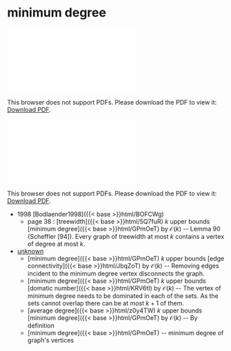 # minimum degree




<object data="../local_GPmOeT.pdf" type="application/pdf" width="100%" height="480px"><embed src="../local_GPmOeT.pdf"><p>This browser does not support PDFs. Please download the PDF to view it: <a href="../local_GPmOeT.pdf">Download PDF</a>.</p></embed></object>


<object data="../inclusions_GPmOeT.pdf" type="application/pdf" width="100%" height="480px"><embed src="../inclusions_GPmOeT.pdf"><p>This browser does not support PDFs. Please download the PDF to view it: <a href="../inclusions_GPmOeT.pdf">Download PDF</a>.</p></embed></object>

* 1998 [Bodlaender1998]({{< base >}}html/BOFCWg)
    * page 38 : [treewidth]({{< base >}}html/5Q7fuR) $k$ upper bounds [minimum degree]({{< base >}}html/GPmOeT) by $\mathcal O(k)$ -- Lemma 90 (Scheffler [94]). Every graph of treewidth at most $k$ contains a vertex of degree at most $k$.
*  [unknown](#)
    * [minimum degree]({{< base >}}html/GPmOeT) $k$ upper bounds [edge connectivity]({{< base >}}html/JbqZoT) by $\mathcal O(k)$ -- Removing edges incident to the minimum degree vertex disconnects the graph.
    * [minimum degree]({{< base >}}html/GPmOeT) $k$ upper bounds [domatic number]({{< base >}}html/KRV6tI) by $\mathcal O(k)$ -- The vertex of minimum degree needs to be dominated in each of the sets. As the sets cannot overlap there can be at most $k+1$ of them.
    * [average degree]({{< base >}}html/z0y4TW) $k$ upper bounds [minimum degree]({{< base >}}html/GPmOeT) by $\mathcal O(k)$ -- By definition
    * [minimum degree]({{< base >}}html/GPmOeT) -- minimum degree of graph's vertices